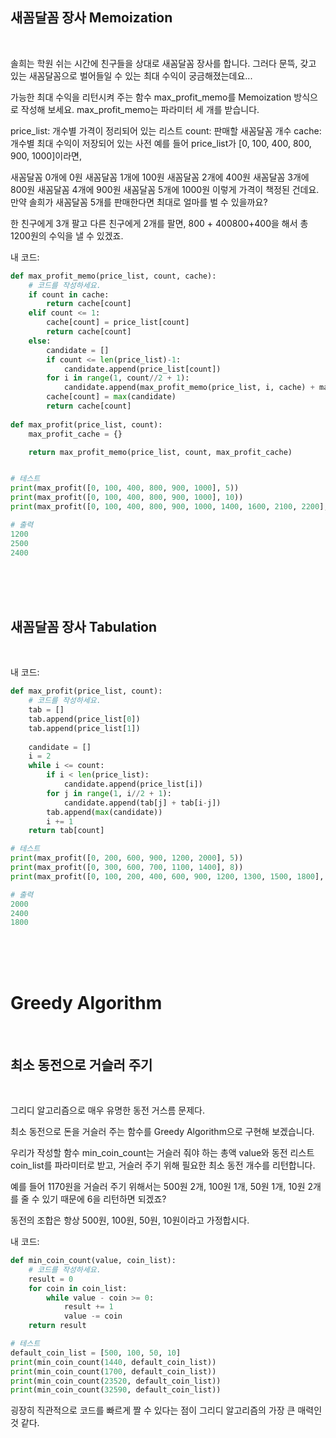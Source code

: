 ## 새꼼달꼼 장사 Memoization
<br>

솔희는 학원 쉬는 시간에 친구들을 상대로 새꼼달꼼 장사를 합니다. 그러다 문뜩, 갖고 있는 새꼼달꼼으로 벌어들일 수 있는 최대 수익이 궁금해졌는데요...

가능한 최대 수익을 리턴시켜 주는 함수 max_profit_memo를 Memoization 방식으로 작성해 보세요. max_profit_memo는 파라미터 세 개를 받습니다.

price_list: 개수별 가격이 정리되어 있는 리스트
count: 판매할 새꼼달꼼 개수
cache: 개수별 최대 수익이 저장되어 있는 사전
예를 들어 price_list가 [0, 100, 400, 800, 900, 1000]이라면,

새꼼달꼼 0개에 0원
새꼼달꼼 1개에 100원
새꼼달꼼 2개에 400원
새꼼달꼼 3개에 800원
새꼼달꼼 4개에 900원
새꼼달꼼 5개에 1000원
이렇게 가격이 책정된 건데요. 만약 솔희가 새꼼달꼼 5개를 판매한다면 최대로 얼마를 벌 수 있을까요?

한 친구에게 3개 팔고 다른 친구에게 2개를 팔면, 800 + 400800+400을 해서 총 1200원의 수익을 낼 수 있겠죠.

내 코드:
```python
def max_profit_memo(price_list, count, cache):
    # 코드를 작성하세요.
    if count in cache:
        return cache[count]
    elif count <= 1:
        cache[count] = price_list[count]
        return cache[count]
    else:
        candidate = []
        if count <= len(price_list)-1:
            candidate.append(price_list[count])
        for i in range(1, count//2 + 1):
            candidate.append(max_profit_memo(price_list, i, cache) + max_profit_memo(price_list, count-i, cache))
        cache[count] = max(candidate)
        return cache[count]
        
def max_profit(price_list, count):
    max_profit_cache = {}

    return max_profit_memo(price_list, count, max_profit_cache)


# 테스트
print(max_profit([0, 100, 400, 800, 900, 1000], 5))
print(max_profit([0, 100, 400, 800, 900, 1000], 10))
print(max_profit([0, 100, 400, 800, 900, 1000, 1400, 1600, 2100, 2200], 9))

# 출력
1200
2500
2400
```
<br><br><br>

## 새꼼달꼼 장사 Tabulation
<br>

내 코드:
```python
def max_profit(price_list, count):
    # 코드를 작성하세요. 
    tab = []
    tab.append(price_list[0])
    tab.append(price_list[1])
    
    candidate = []
    i = 2
    while i <= count:
        if i < len(price_list):
            candidate.append(price_list[i])
        for j in range(1, i//2 + 1):
            candidate.append(tab[j] + tab[i-j])
        tab.append(max(candidate))
        i += 1
    return tab[count]

# 테스트
print(max_profit([0, 200, 600, 900, 1200, 2000], 5))
print(max_profit([0, 300, 600, 700, 1100, 1400], 8))
print(max_profit([0, 100, 200, 400, 600, 900, 1200, 1300, 1500, 1800], 9))

# 출력
2000
2400
1800
```
<br><br><br>

# Greedy Algorithm
<br>

## 최소 동전으로 거슬러 주기
<br>

그리디 알고리즘으로 매우 유명한 동전 거스름 문제다.

최소 동전으로 돈을 거슬러 주는 함수를 Greedy Algorithm으로 구현해 보겠습니다.

우리가 작성할 함수 min_coin_count는 거슬러 줘야 하는 총액 value와 동전 리스트 coin_list를 파라미터로 받고, 거슬러 주기 위해 필요한 최소 동전 개수를 리턴합니다.

예를 들어 1170원을 거슬러 주기 위해서는 500원 2개, 100원 1개, 50원 1개, 10원 2개를 줄 수 있기 때문에 6을 리턴하면 되겠죠?

동전의 조합은 항상 500원, 100원, 50원, 10원이라고 가정합시다.

내 코드:
```python
def min_coin_count(value, coin_list):
    # 코드를 작성하세요.
    result = 0
    for coin in coin_list:
        while value - coin >= 0:
            result += 1
            value -= coin
    return result

# 테스트
default_coin_list = [500, 100, 50, 10]
print(min_coin_count(1440, default_coin_list))
print(min_coin_count(1700, default_coin_list))
print(min_coin_count(23520, default_coin_list))
print(min_coin_count(32590, default_coin_list))
```

굉장히 직관적으로 코드를 빠르게 짤 수 있다는 점이 그리디 알고리즘의 가장 큰 매력인 것 같다.
